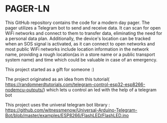 # PAGER-LN
This GitHub repository contains the code for a modern day pager. The pager utilizes a Telegram bot to send and receive data. It can scan for open WiFi networks and connect to them to transfer data, eliminating the need for a personal data plan. Additionally, the device's location can be tracked when an SOS signal is activated, as it can connect to open networks and most public WiFi networks include location information in the network name, providing a rough location(as in a store name or a public transport system name) and time which could be valuable in case of an emergency.

This project started as a gift for someone :)













The project originated as an idea from this tutorial( https://randomnerdtutorials.com/telegram-control-esp32-esp8266-nodemcu-outputs/) which lets u control an led with the help of a telegram bot

This project uses the univeral telegram bot library : https://github.com/witnessmenow/Universal-Arduino-Telegram-Bot/blob/master/examples/ESP8266/FlashLED/FlashLED.ino
